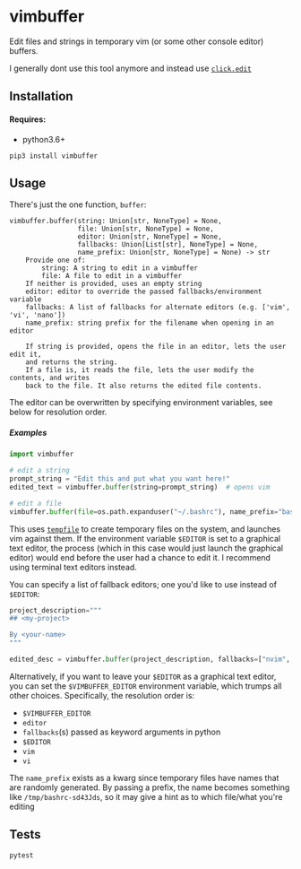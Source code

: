 # vimbuffer

Edit files and strings in temporary vim (or some other console editor) buffers.

I generally dont use this tool anymore and instead use [`click.edit`](https://click.palletsprojects.com/en/8.0.x/utils/#launching-editors)

## Installation

#### Requires:

- python3.6+

```
pip3 install vimbuffer
```

## Usage

There's just the one function, `buffer`:

```
vimbuffer.buffer(string: Union[str, NoneType] = None,
                 file: Union[str, NoneType] = None,
                 editor: Union[str, NoneType] = None,
                 fallbacks: Union[List[str], NoneType] = None,
                 name_prefix: Union[str, NoneType] = None) -> str
    Provide one of:
        string: A string to edit in a vimbuffer
        file: A file to edit in a vimbuffer
    If neither is provided, uses an empty string
    editor: editor to override the passed fallbacks/environment variable
    fallbacks: A list of fallbacks for alternate editors (e.g. ['vim', 'vi', 'nano'])
    name_prefix: string prefix for the filename when opening in an editor

    If string is provided, opens the file in an editor, lets the user edit it,
    and returns the string.
    If a file is, it reads the file, lets the user modify the contents, and writes
    back to the file. It also returns the edited file contents.
```

The editor can be overwritten by specifying environment variables, see below for resolution order.

##### Examples

```python
import vimbuffer

# edit a string
prompt_string = "Edit this and put what you want here!"
edited_text = vimbuffer.buffer(string=prompt_string)  # opens vim

# edit a file
vimbuffer.buffer(file=os.path.expanduser("~/.bashrc"), name_prefix="bashrc-")
```

This uses [`tempfile`](https://docs.python.org/3.8/library/tempfile.html) to create temporary files on the system, and launches vim against them. If the environment variable `$EDITOR` is set to a graphical text editor, the process (which in this case would just launch the graphical editor) would end before the user had a chance to edit it. I recommend using terminal text editors instead.

You can specify a list of fallback editors; one you'd like to use instead of `$EDITOR`:

```python
project_description="""
## <my-project>

By <your-name>
"""

edited_desc = vimbuffer.buffer(project_description, fallbacks=["nvim", "vim", "vi", "nano"])
```

Alternatively, if you want to leave your `$EDITOR` as a graphical text editor, you can set the `$VIMBUFFER_EDITOR` environment variable, which trumps all other choices. Specifically, the resolution order is:

- `$VIMBUFFER_EDITOR`
- `editor`
- `fallbacks`(s) passed as keyword arguments in python
- `$EDITOR`
- `vim`
- `vi`

The `name_prefix` exists as a kwarg since temporary files have names that are randomly generated. By passing a prefix, the name becomes something like `/tmp/bashrc-sd43Jds`, so it may give a hint as to which file/what you're editing

## Tests

```
pytest
```
